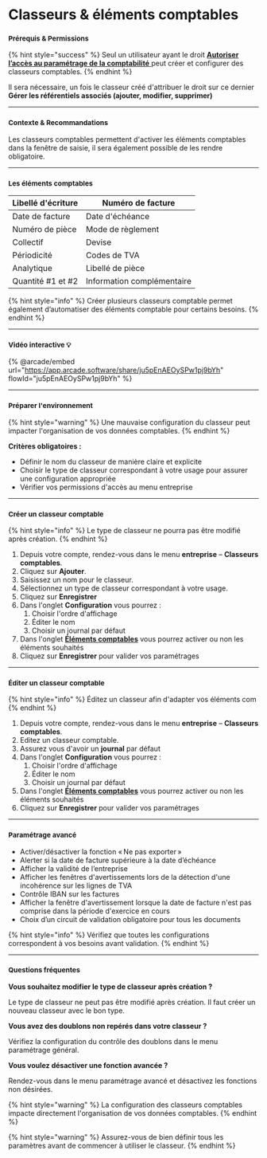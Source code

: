 # Classeurs & éléments comptables

### <sup>**Prérequis & Permissions**</sup>

{% hint style="success" %}
Seul un utilisateur ayant le droit [**Autoriser l’accès au paramétrage de la comptabilité** ](../administration/detail-des-droits.md)peut créer et configurer des classeurs comptables.
{% endhint %}

Il sera nécessaire, un fois le classeur créé d'attribuer le droit sur ce dernier **Gérer les référentiels associés (ajouter, modifier, supprimer)**

***

### <sup>**Contexte & Recommandations**</sup>

Les classeurs comptables permettent d'activer les éléments comptables dans la fenêtre de saisie, il sera également possible de les rendre obligatoire.

***

### <sup>Les éléments comptables</sup>

| Libellé d'écriture | Numéro de facture          |
| ------------------ | -------------------------- |
| Date de facture    | Date d'échéance            |
| Numéro de pièce    | Mode de règlement          |
| Collectif          | Devise                     |
| Périodicité        | Codes de TVA               |
| Analytique         | Libellé de pièce           |
| Quantité #1 et #2  | Information complémentaire |

{% hint style="info" %}
Créer plusieurs classeurs comptable permet également d’automatiser des éléments comptable pour certains besoins.
{% endhint %}

***

### <sup>Vidéo interactive 💡</sup>

{% @arcade/embed url="https://app.arcade.software/share/ju5pEnAEOySPw1pj9bYh" flowId="ju5pEnAEOySPw1pj9bYh" %}

***

### <sup>**Préparer l'environnement**</sup>

{% hint style="warning" %}
Une mauvaise configuration du classeur peut impacter l'organisation de vos données comptables.
{% endhint %}

**Critères obligatoires :**

* Définir le nom du classeur de manière claire et explicite
* Choisir le type de classeur correspondant à votre usage pour assurer une configuration appropriée
* Vérifier vos permissions d'accès au menu entreprise

***

### <sup>**Créer un classeur comptable**</sup>

{% hint style="info" %}
Le type de classeur ne pourra pas être modifié après création.
{% endhint %}

1. Depuis votre compte, rendez-vous dans le menu **entreprise** – **Classeurs comptables**.
2. Cliquez sur **Ajouter**.
3. Saisissez un nom pour le classeur.
4. Sélectionnez un type de classeur correspondant à votre usage.
5. Cliquez sur **Enregistrer**
6. Dans l'onglet **Configuration** vous pourrez :
   1. Choisir l'ordre d'affichage
   2. Éditer le nom
   3. Choisir un journal par défaut
7. Dans  l'onglet [**Éléments comptables**](classeurs-comptables.md#les-elements-comptables) vous pourrez activer ou non les éléments souhaités
8. Cliquez sur **Enregistrer** pour valider vos paramétrages

***

### &#x20;<sup>**Éditer un classeur comptable**</sup>

{% hint style="info" %}
Éditez un classeur afin d'adapter vos éléments com
{% endhint %}

1. Depuis votre compte, rendez-vous dans le menu **entreprise** – **Classeurs comptables**.
2. Editez un classeur comptable.
3. Assurez vous d'avoir un **journal** par défaut
4. Dans l'onglet **Configuration** vous pourrez :
   1. Choisir l'ordre d'affichage
   2. Éditer le nom
   3. Choisir un journal par défaut
5. Dans  l'onglet [**Éléments comptables**](classeurs-comptables.md#les-elements-comptables) vous pourrez activer ou non les éléments souhaités
6. Cliquez sur **Enregistrer** pour valider vos paramétrages

***

### <sup>**Paramétrage avancé**</sup>

* Activer/désactiver la fonction « Ne pas exporter »
* Alerter si la date de facture supérieure à la date d’échéance
* Afficher la validité de l’entreprise
* Afficher les fenêtres d'avertissements lors de la détection d'une incohérence sur les lignes de TVA
* Contrôle IBAN sur les factures
* Afficher la fenêtre d'avertissement lorsque la date de facture n'est pas comprise dans la période d'exercice en cours
* Choix d’un circuit de validation obligatoire pour tous les documents

{% hint style="info" %}
Vérifiez que toutes les configurations correspondent à vos besoins avant validation.
{% endhint %}

***

### <sup>**Questions fréquentes**</sup>

**Vous souhaitez modifier le type de classeur après création ?**

Le type de classeur ne peut pas être modifié après création. Il faut créer un nouveau classeur avec le bon type.

**Vous avez des doublons non repérés dans votre classeur ?**

Vérifiez la configuration du contrôle des doublons dans le menu paramétrage général.

**Vous voulez désactiver une fonction avancée ?**

Rendez-vous dans le menu paramétrage avancé et désactivez les fonctions non désirées.

{% hint style="warning" %}
La configuration des classeurs comptables impacte directement l'organisation de vos données comptables.
{% endhint %}

{% hint style="warning" %}
Assurez-vous de bien définir tous les paramètres avant de commencer à utiliser le classeur.
{% endhint %}
